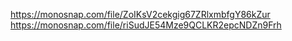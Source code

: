 https://monosnap.com/file/ZoIKsV2cekgig67ZRlxmbfgY86kZur
https://monosnap.com/file/riSudJE54Mze9QCLKR2epcNDZn9Frh
